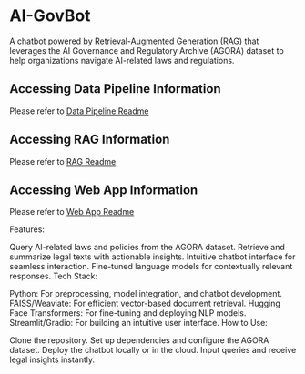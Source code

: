 # AI-GovBot
A chatbot powered by Retrieval-Augmented Generation (RAG) that leverages the AI Governance and Regulatory Archive (AGORA) dataset to help organizations navigate AI-related laws and regulations.


## Accessing Data Pipeline Information
Please refer to [Data Pipeline Readme](data/data-pipeline/README.md)

## Accessing RAG Information
Please refer to [RAG Readme](src/main/readme/README_RAG_pipeline.md)

## Accessing Web App Information
Please refer to [Web App Readme](src/main/readme/README_web_app.md)

Features:

Query AI-related laws and policies from the AGORA dataset.
Retrieve and summarize legal texts with actionable insights.
Intuitive chatbot interface for seamless interaction.
Fine-tuned language models for contextually relevant responses.
Tech Stack:

Python: For preprocessing, model integration, and chatbot development.
FAISS/Weaviate: For efficient vector-based document retrieval.
Hugging Face Transformers: For fine-tuning and deploying NLP models.
Streamlit/Gradio: For building an intuitive user interface.
How to Use:

Clone the repository.
Set up dependencies and configure the AGORA dataset.
Deploy the chatbot locally or in the cloud.
Input queries and receive legal insights instantly.
